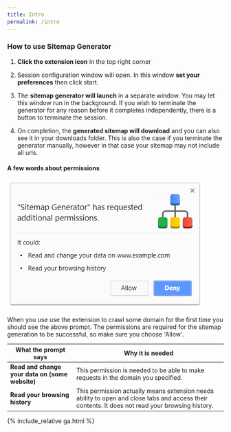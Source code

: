 ```yaml
---
title: Intro
permalink: /intro
---
```



### How to use Sitemap Generator


1. **Click the extension icon** in the top right corner

2. Session configuration window will open. In this window **set your preferences** then click start.

3. The **sitemap generator will launch** in a separate window. You may let this window run in the background. If you wish to terminate the generator for any reason before it completes independently, there is a button to terminate the session.

4. On completion, the **generated sitemap will download** and you can also see it in your downloads folder. This is also the case if you terminate the generator manually, however in that case your sitemap may not include all urls.


#### A few words about permissions

<img src="prompt.png" alt="permissions" />

When you use use the extension to crawl some domain for the first time you should see the above prompt. The permissions are required for the sitemap generation to be successful, so make sure you choose 'Allow'.

What the prompt says | Why it is needed
 --- | --- 
**Read and change your data on (some website)** | This permission is needed to be able to make requests in the domain you specified. 
**Read your browsing history** |  This permission actually means extension needs ability to open and close tabs and access their contents. It does not read your browsing history.


{% include_relative ga.html %}
